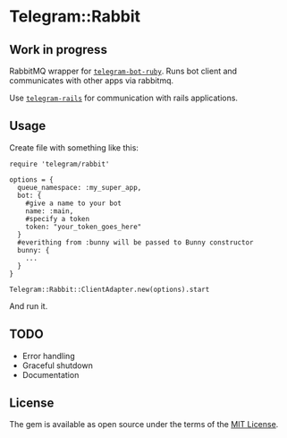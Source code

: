 # Telegram::Rabbit

## Work in progress

RabbitMQ wrapper for [`telegram-bot-ruby`](https://github.com/atipugin/telegram-bot-ruby). Runs bot client and communicates with other apps via rabbitmq.

Use [`telegram-rails`](https://github.com/govorov/telegram-rails) for communication with rails applications.

## Usage

Create file with something like this:

```
require 'telegram/rabbit'

options = {
  queue_namespace: :my_super_app,
  bot: {
    #give a name to your bot
    name: :main,
    #specify a token
    token: "your_token_goes_here"
  }
  #everithing from :bunny will be passed to Bunny constructor
  bunny: {
    ...
  }
}

Telegram::Rabbit::ClientAdapter.new(options).start

```

And run it.

## TODO

* Error handling
* Graceful shutdown
* Documentation


## License

The gem is available as open source under the terms of the [MIT License](http://opensource.org/licenses/MIT).

